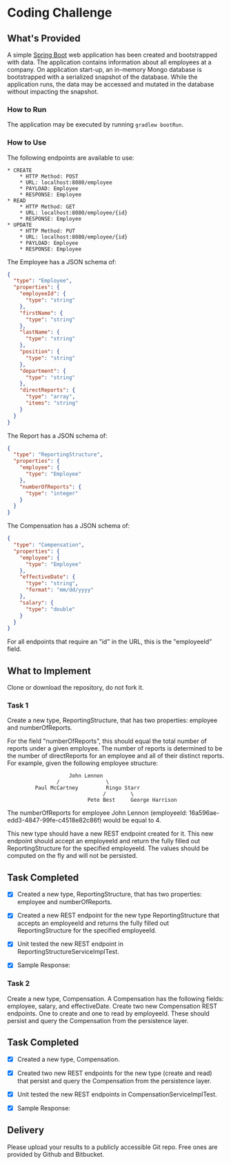 # Coding Challenge

## What's Provided

A simple [Spring Boot](https://projects.spring.io/spring-boot/) web application has been created and bootstrapped with
data. The application contains information about all employees at a company. On application start-up, an in-memory Mongo
database is bootstrapped with a serialized snapshot of the database. While the application runs, the data may be
accessed and mutated in the database without impacting the snapshot.

### How to Run

The application may be executed by running `gradlew bootRun`.

### How to Use

The following endpoints are available to use:

```
* CREATE
    * HTTP Method: POST 
    * URL: localhost:8080/employee
    * PAYLOAD: Employee
    * RESPONSE: Employee
* READ
    * HTTP Method: GET 
    * URL: localhost:8080/employee/{id}
    * RESPONSE: Employee
* UPDATE
    * HTTP Method: PUT 
    * URL: localhost:8080/employee/{id}
    * PAYLOAD: Employee
    * RESPONSE: Employee
```

The Employee has a JSON schema of:

```json
{
  "type": "Employee",
  "properties": {
    "employeeId": {
      "type": "string"
    },
    "firstName": {
      "type": "string"
    },
    "lastName": {
      "type": "string"
    },
    "position": {
      "type": "string"
    },
    "department": {
      "type": "string"
    },
    "directReports": {
      "type": "array",
      "items": "string"
    }
  }
}
```

The Report has a JSON schema of:

```json
{
  "type": "ReportingStructure",
  "properties": {
    "employee": {
      "type": "Employee"
    },
    "numberOfReports": {
      "type": "integer"
    }
  }
}
```

The Compensation has a JSON schema of:

```json
{
  "type": "Compensation",
  "properties": {
    "employee": {
      "type": "Employee"
    },
    "effectiveDate": {
      "type": "string",
      "format": "mm/dd/yyyy"
    },
    "salary": {
      "type": "double"
    }
  }
}
```

For all endpoints that require an "id" in the URL, this is the "employeeId" field.

## What to Implement

Clone or download the repository, do not fork it.

### Task 1

Create a new type, ReportingStructure, that has two properties: employee and numberOfReports.

For the field "numberOfReports", this should equal the total number of reports under a given employee. The number of
reports is determined to be the number of directReports for an employee and all of their distinct reports. For example,
given the following employee structure:

```
                    John Lennon
                /               \
         Paul McCartney         Ringo Starr
                               /        \
                          Pete Best     George Harrison
```

The numberOfReports for employee John Lennon (employeeId: 16a596ae-edd3-4847-99fe-c4518e82c86f) would be equal to 4.

This new type should have a new REST endpoint created for it. This new endpoint should accept an employeeId and return
the fully filled out ReportingStructure for the specified employeeId. The values should be computed on the fly and will
not be persisted.

## Task Completed

- [x] Created a new type, ReportingStructure, that has two properties: employee and numberOfReports.
- [x] Created a new REST endpoint for the new type ReportingStructure that accepts an employeeId and returns the fully 
filled out ReportingStructure for the specified employeeId. 
- [x] Unit tested the new REST endpoint in ReportingStructureServiceImplTest.
- [x] Sample Response:




### Task 2

Create a new type, Compensation. A Compensation has the following fields: employee, salary, and effectiveDate. Create
two new Compensation REST endpoints. One to create and one to read by employeeId. These should persist and query the
Compensation from the persistence layer.

## Task Completed
- [x] Created a new type, Compensation.
- [x] Created two new REST endpoints for the new type (create and read) that persist and query the Compensation from the
persistence layer.
- [x] Unit tested the new REST endpoints in CompensationServiceImplTest.
- [x] Sample Response:


## Delivery

Please upload your results to a publicly accessible Git repo. Free ones are provided by Github and Bitbucket.
